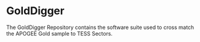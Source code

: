 # GoldDigger
The GoldDigger Repository contains the software suite used to cross match the APOGEE Gold sample to TESS Sectors. 
